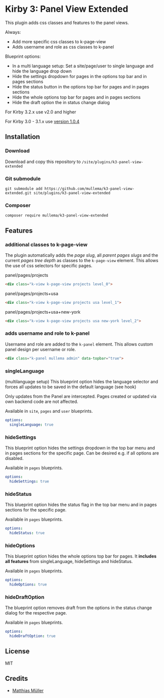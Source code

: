 # Kirby 3: Panel View Extended
This plugin adds css classes and features to the panel views.

Always:
- Add more specific css classes to k-page-view
- Adds username and role as css classes to k-panel

Blueprint options:
- In a multi language setup: Set a site/page/user to single language and hide the language drop down
- Hide the settings dropdown for pages in the options top bar and in pages sections
- Hide the status button in the options top bar for pages and in pages sections
- Hide the whole options top bar for pages and in pages sections
- Hide the draft option the in status change dialog


For Kirby 3.2.x use v2.0 and higher 

For Kirby 3.0 - 3.1.x use [version 1.0.4](https://github.com/mullema/k3-panel-view-extended/releases/tag/v1.0.4)

## Installation
### Download

Download and copy this repository to `/site/plugins/k3-panel-view-extended`

### Git submodule

```
git submodule add https://github.com/mullema/k3-panel-view-extended.git site/plugins/k3-panel-view-extended
```

### Composer

```
composer require mullema/k3-panel-view-extended
```

## Features
### additional classes to k-page-view
The plugin automatically adds the *page slug*, all *parent pages slugs* and the current *pages tree depth* as classes to the `k-page-view` element. This allows the use of css selectors for specific pages.

panel/pages/projects
```html
<div class="k-view k-page-view projects level_0">
```

panel/pages/projects+usa
```html
<div class="k-view k-page-view projects usa level_1">
```

panel/pages/projects+usa+new-york
```html
<div class="k-view k-page-view projects usa new-york level_2">
```

### adds username and role to k-panel
Username and role are added to the `k-panel` element. This allows custom panel design per username or role.
```html
<div class="k-panel mullema admin" data-topbar="true">
```

### singleLanguage
(multilanguage setup) This blueprint option hides the language selector and forces all updates to be saved in the default language (see hook)

Only updates from the Panel are intercepted. Pages created or updated via own backend code are not affected.

Available in `site`, `pages` and `user` blueprints.
```yaml
options:
  singleLanguage: true
```

### hideSettings
This blueprint option hides the settings dropdown in the top bar menu and in pages sections for the specific page. Can be desired e.g. if all options are disabled.

Available in `pages` blueprints.
```yaml
options:
  hideSettings: true
```

### hideStatus
This blueprint option hides the status flag in the top bar menu and in pages sections for the specific page.

Available in `pages` blueprints.
```yaml
options:
  hideStatus: true
```

### hideOptions
This blueprint option hides the whole options top bar for pages. 
It **includes all features** from singleLanguage, hideSettings and hideStatus.

Available in `pages` blueprints.
```yaml
options:
  hideOptions: true
```

### hideDraftOption
The blueprint option removes draft from the options in the status change dialog for the respective page. 

Available in `pages` blueprints. 
```yaml
options:
  hideDraftOption: true
```

## License
MIT

## Credits
- [Matthias Müller](https://github.com/mullema/)
